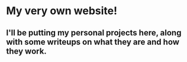 # My very own website!

## I'll be putting my personal projects here, along with some writeups on what they are and how they work.
